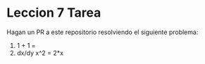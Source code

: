 # Leccion 7 Tarea

Hagan un PR a este repositorio resolviendo el siguiente problema:

1. 1 + 1 = 
2. dx/dy x^2 = 2\*x